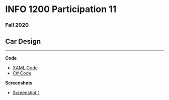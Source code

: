 # INFO 1200 Participation 11
### Fall 2020

## Car Design

--- 
**Code**
 - [XAML Code](https://github.com/iingles/IICardFlip/blob/master/IICardFlip/MainPage.xaml)
 - [C# Code](https://github.com/iingles/IICardFlip/blob/master/IICardFlip/MainPage.xaml.cs)

**Screenshots**
 - [Screenshot 1](https://github.com/iingles/IICardFlip/blob/master/flip-card-screenshot.jpg)